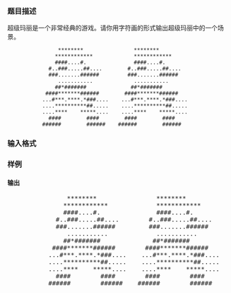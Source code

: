 ### 题目描述

超级玛丽是一个非常经典的游戏。请你用字符画的形式输出超级玛丽中的一个场景。

```text
                ********                ********
               ************             ************
               ####....#.               ####....#.
             #..###.....##....        #..###.....##....
             ###.......######         ###.......######            
                ...........             ...........             
               ##*#######              ##*#######              
            ####*******######        ####*******######          
           ...#***.****.*###....    ...#***.****.*###....          
           ....**********##.....    ....**********##.....  
           ....****    *****....    ....****    *****....
             ####        ####        ####        ####
           ######        ######    ######        ######
```

### 输入格式


### 样例


#### 输出

<pre>
                ********                ********
               ************             ************
               ####....#.               ####....#.
             #..###.....##....        #..###.....##....
             ###.......######         ###.......######            
                ...........             ...........             
               ##*#######              ##*#######              
            ####*******######        ####*******######          
           ...#***.****.*###....    ...#***.****.*###....          
           ....**********##.....    ....**********##.....  
           ....****    *****....    ....****    *****....
             ####        ####        ####        ####
           ######        ######    ######        ######
</pre>
